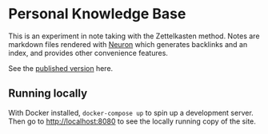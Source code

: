 # Personal Knowledge Base

This is an experiment in note taking with the Zettelkasten method. Notes are markdown files rendered with [Neuron](https://neuron.zettel.page/) which generates backlinks and an index, and provides other convenience features.

See the [published version](https://neurrone.github.io/personal-knowledge-base) here.

## Running locally

With Docker installed, `docker-compose up` to spin up a development server. Then go to [http://localhost:8080](http://localhost:8080) to see the locally running copy of the site.

